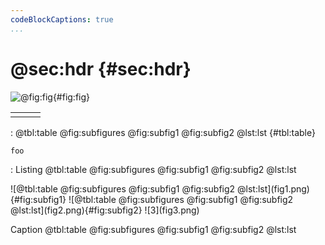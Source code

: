 ```yaml
---
codeBlockCaptions: true
...
```


# @sec:hdr {#sec:hdr}

![@fig:fig](foo.png){#fig:fig}

| | | |
|-|-|-|
| | | |

: @tbl:table @fig:subfigures @fig:subfig1 @fig:subfig2 @lst:lst {#tbl:table}

<!---->

```{#lst:lst .cpp}
foo
```

: Listing @tbl:table @fig:subfigures @fig:subfig1 @fig:subfig2 @lst:lst

<div id="fig:subfigures">
  ![@tbl:table @fig:subfigures @fig:subfig1 @fig:subfig2 @lst:lst](fig1.png){#fig:subfig1}
  ![@tbl:table @fig:subfigures @fig:subfig1 @fig:subfig2 @lst:lst](fig2.png){#fig:subfig2}
  ![3](fig3.png)

  Caption @tbl:table @fig:subfigures @fig:subfig1 @fig:subfig2 @lst:lst
</div>
